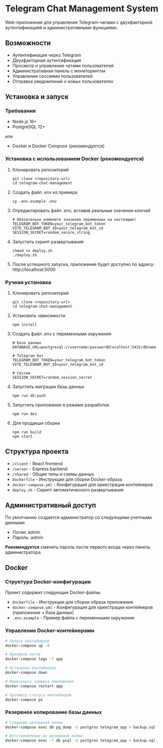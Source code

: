 # Telegram Chat Management System

Web-приложение для управления Telegram-чатами с двухфакторной аутентификацией и административными функциями.

## Возможности

- Аутентификация через Telegram
- Двухфакторная аутентификация
- Просмотр и управление чатами пользователей
- Административная панель с мониторингом
- Управление сессиями пользователей
- Отправка уведомлений о новых пользователях

## Установка и запуск

### Требования

- Node.js 16+
- PostgreSQL 12+

или

- Docker и Docker Compose (рекомендуется)

### Установка с использованием Docker (рекомендуется)

1. Клонировать репозиторий
   ```
   git clone <repository-url>
   cd telegram-chat-management
   ```

2. Создать файл .env из примера
   ```
   cp .env.example .env
   ```

3. Отредактировать файл .env, вставив реальные значения ключей
   ```
   # Обязательно измените значения переменных на настоящие!
   TELEGRAM_BOT_TOKEN=your_telegram_bot_token
   VITE_TELEGRAM_BOT_ID=your_telegram_bot_id
   SESSION_SECRET=random_secure_string
   ```

4. Запустить скрипт развертывания
   ```
   chmod +x deploy.sh
   ./deploy.sh
   ```

5. После успешного запуска, приложение будет доступно по адресу: http://localhost:5000

### Ручная установка

1. Клонировать репозиторий
   ```
   git clone <repository-url>
   cd telegram-chat-management
   ```

2. Установить зависимости
   ```
   npm install
   ```

3. Создать файл .env с переменными окружения
   ```
   # База данных
   DATABASE_URL=postgresql://username:password@localhost:5432/dbname
   
   # Telegram бот
   TELEGRAM_BOT_TOKEN=your_telegram_bot_token
   VITE_TELEGRAM_BOT_ID=your_telegram_bot_id
   
   # Сессии
   SESSION_SECRET=random_session_secret
   ```

4. Запустить миграции базы данных
   ```
   npm run db:push
   ```

5. Запустить приложение в режиме разработки
   ```
   npm run dev
   ```

6. Для продакшн сборки
   ```
   npm run build
   npm start
   ```

## Структура проекта

- `/client` - React frontend
- `/server` - Express backend
- `/shared` - Общие типы и схемы данных
- `Dockerfile` - Инструкции для сборки Docker-образа
- `docker-compose.yml` - Конфигурация для оркестрации контейнеров
- `deploy.sh` - Скрипт автоматического развертывания

## Административный доступ

По умолчанию создается администратор со следующими учетными данными:
- Логин: admin
- Пароль: admin

**Рекомендуется** сменить пароль после первого входа через панель администратора.

## Docker

### Структура Docker-конфигурации

Проект содержит следующие Docker-файлы:

- `Dockerfile` - Инструкции для сборки образа приложения
- `docker-compose.yml` - Конфигурация для оркестрации контейнеров (приложение + база данных)
- `.env.example` - Пример файла с переменными окружения

### Управление Docker-контейнерами

```bash
# Запуск контейнеров
docker-compose up -d

# Просмотр логов
docker-compose logs -f app

# Остановка контейнеров
docker-compose down

# Перезапуск сервиса приложения
docker-compose restart app

# Просмотр статуса контейнеров
docker-compose ps
```

### Резервное копирование базы данных

```bash
# Создание резервной копии
docker-compose exec db pg_dump -U postgres telegram_app > backup.sql

# Восстановление из резервной копии
docker-compose exec -T db psql -U postgres telegram_app < backup.sql
```